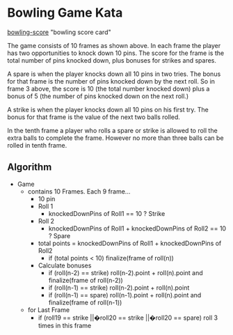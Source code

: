 # Bowling Game Kata

[bowling-score](bowling_scoresheet_example.png) "bowling score card"

The game consists of 10 frames as shown above. In each frame the player has two opportunities to knock down 10 pins. The score for the frame is the total number of pins knocked down, plus bonuses for strikes and spares.

A spare is when the player knocks down all 10 pins in two tries. The bonus for that frame is the number of pins knocked down by the next roll. So in frame 3 above, the score is 10 (the total number knocked down) plus a bonus of 5 (the number of pins knocked down on the next roll.)

A strike is when the player knocks down all 10 pins on his first try. The bonus for that frame is the value of the next two balls rolled.

In the tenth frame a player who rolls a spare or strike is allowed to roll the extra balls to complete the frame. However no more than three balls can be rolled in tenth frame.

## Algorithm
* Game
    * contains 10 Frames. Each 9 frame...
        * 10 pin
        * Roll 1
            * knockedDownPins of Roll1 == 10 ? Strike
        * Roll 2
            * knockedDownPins of Roll1 + knockedDownPins of Roll2 == 10 ? Spare
        * total points = knockedDownPins of Roll1 + knockedDownPins of Roll2
            * if (total points < 10) finalize(frame of roll(n))
        * Calculate bonuses
            * if (roll(n-2) == strike) roll(n-2).point + roll(n).point and finalize(frame of roll(n-2))
            * if (roll(n-1) == strike) roll(n-2).point + roll(n).point
            * if (roll(n-1) == spare)  roll(n-1).point + roll(n).point and finalize(frame of roll(n-1))
    * for Last Frame
        * if (roll19 == strike ||�roll20 == strike ||�roll20 == spare) roll 3 times in this frame
